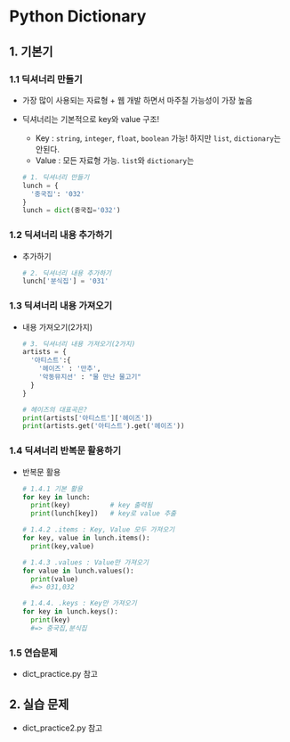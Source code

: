 # Python Dictionary

## 1. 기본기

### 1.1 딕셔너리 만들기

- 가장 많이 사용되는 자료형 + 웹 개발 하면서 마주칠 가능성이 가장 높음

- 딕셔너리는 기본적으로 key와 value 구조!

  - Key : `string`, `integer`, `float`, `boolean` 가능! 하지만 `list`, `dictionary`는 안된다.
  - Value : 모든 자료형 가능. `list`와 `dictionary`는

  ```python
  # 1. 딕셔너리 만들기
  lunch = {
    '중국집': '032'
  }
  lunch = dict(중국집='032')
  ```

  



### 1.2 딕셔너리 내용 추가하기

- 추가하기

  ```python
  # 2. 딕셔너리 내용 추가하기
  lunch['분식집'] = '031'
  ```

  

### 1.3 딕셔너리 내용 가져오기

- 내용 가져오기(2가지)

  ```python
  # 3. 딕셔너리 내용 가져오기(2가지)
  artists = {
    '아티스트':{
      '헤이즈' : '만추',
      '악동뮤지션' : "물 만난 물고기"
    }
  }
  
  # 헤이즈의 대표곡은?
  print(artists['아티스트']['헤이즈'])
  print(artists.get('아티스트').get('헤이즈'))
  ```

  

### 1.4 딕셔너리 반복문 활용하기

- 반복문 활용

  ```python
  # 1.4.1 기본 활용
  for key in lunch:
    print(key)          # key 출력됨
    print(lunch[key])   # key로 value 추출
  
  # 1.4.2 .items : Key, Value 모두 가져오기
  for key, value in lunch.items():
    print(key,value)
  
  # 1.4.3 .values : Value만 가져오기
  for value in lunch.values():
    print(value)
    #=> 031,032
  
  # 1.4.4. .keys : Key만 가져오기
  for key in lunch.keys():
    print(key)
    #=> 중국집,분식집
  ```

  



### 1.5 연습문제

- dict_practice.py 참고



## 2. 실습 문제

- dict_practice2.py 참고

